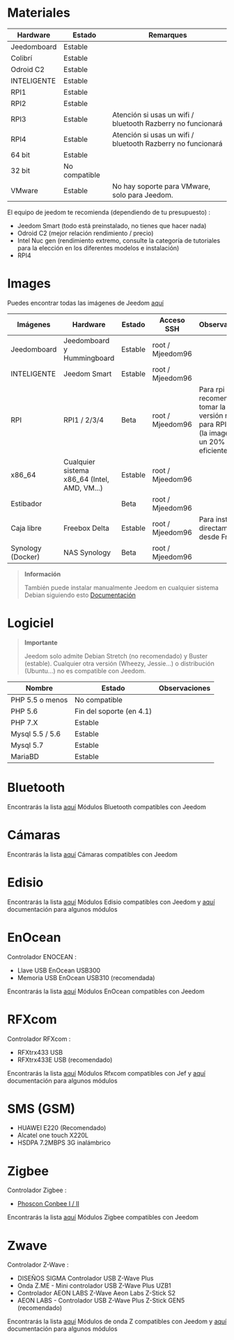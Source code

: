 # Materiales

Hardware | Estado | Remarques
--- | --- | ---
Jeedomboard             | Estable                  |
Colibrí            | Estable                  |
Odroid C2               | Estable                  |                          
INTELIGENTE                   | Estable                  |                          
RPI1                    | Estable                  |                          
RPI2                    | Estable                  |                          
RPI3                    | Estable                  | Atención si usas un wifi / bluetooth Razberry no funcionará
RPI4                    | Estable                  | Atención si usas un wifi / bluetooth Razberry no funcionará
64 bit                 | Estable                  |                          
32 bit                 | No compatible            |                          
VMware                  | Estable                  | No hay soporte para VMware, solo para Jeedom.

El equipo de jeedom te recomienda (dependiendo de tu presupuesto) :

- Jeedom Smart (todo está preinstalado, no tienes que hacer nada)
- Odroid C2 (mejor relación rendimiento / precio)
- Intel Nuc gen (rendimiento extremo, consulte la categoría de tutoriales para la elección en los diferentes modelos e instalación)
- RPI4

#  Images

Puedes encontrar todas las imágenes de Jeedom [aquí](https://images.jeedom.com/)

| Imágenes         | Hardware       | Estado           | Acceso SSH      | Observaciones      | Documentación      |
|----------------|----------------|----------------|----------------|----------------|---------------------|
| Jeedomboard    | Jeedomboard y Hummingboard | Estable         | root / Mjeedom96 |                | [Jeedomboard](https://doc.jeedom.com/es_ES/installation/mini) |
| INTELIGENTE          | Jeedom Smart   | Estable           | root / Mjeedom96 |                | [INTELIGENTE](https://doc.jeedom.com/es_ES/installation/smart) |
| RPI            | RPI1 / 2/3/4     | Beta           | root / Mjeedom96 |  Para rpi es recomendable tomar la versión rpi-64 para RPI 2/3/4 (la imagen es un 20% más eficiente)              | [RPI](https://doc.jeedom.com/es_ES/installation/rpi) |
| x86_64         | Cualquier sistema x86_64 (Intel, AMD, VM...)               | Estable           | root / Mjeedom96 |                | [x86_64](https://doc.jeedom.com/es_ES/installation/vm) |
| Estibador         |                | Beta           | root / Mjeedom96 |                | [Estibador](https://doc.jeedom.com/es_ES/installation/docker) |
| Caja libre        | Freebox Delta  | Estable         | root / Mjeedom96 | Para instalar directamente desde Freebox               | [Caja libre](https://doc.jeedom.com/es_ES/installation/freeboxdelta) |
| Synology (Docker)| NAS Synology | Beta          | root / Mjeedom96  |                | [Synology](https://doc.jeedom.com/es_ES/installation/synology) |

> **Información**
>
> También puede instalar manualmente Jeedom en cualquier sistema Debian siguiendo esto [Documentación](https://doc.jeedom.com/es_ES/installation/cli)

#  Logiciel

> **Importante**
>
> Jeedom solo admite Debian Stretch (no recomendado) y Buster (estable). Cualquier otra versión (Wheezy, Jessie…) o distribución (Ubuntu…) no es compatible con Jeedom.

| Nombre                     | Estado                    | Observaciones                |
|-------------------------|-------------------------|--------------------------|
| PHP 5.5 o menos        | No compatible            |                          |
| PHP 5.6                 | Fin del soporte (en 4.1) |                          |
| PHP 7.X                 | Estable                  |                          |
| Mysql 5.5 / 5.6           | Estable                  |                          |
| Mysql 5.7               | Estable                  |                          |
| MariaBD                 | Estable                  |                          |


# Bluetooth

Encontrarás la lista [aquí](https://doc.jeedom.com/es_ES/blea/equipement.compatible) Módulos Bluetooth compatibles con Jeedom

# Cámaras

Encontrarás la lista [aquí](https://doc.jeedom.com/es_ES/camera/equipement.compatible) Cámaras compatibles con Jeedom

# Edisio

Encontrarás la lista [aquí](https://doc.jeedom.com/es_ES/edisio/equipement.compatible) Módulos Edisio compatibles con Jeedom y [aquí](https://doc.jeedom.com/es_ES/edisio/) documentación para algunos módulos

# EnOcean

Controlador ENOCEAN :

-   Llave USB EnOcean USB300
-   Memoria USB EnOcean USB310 (recomendada)

Encontrarás la lista [aquí](https://doc.jeedom.com/es_ES/enocean/equipement.compatible) Módulos EnOcean compatibles con Jeedom

# RFXcom

Controlador RFXcom :

-   RFXtrx433 USB
-   RFXtrx433E USB (recomendado)

Encontrarás la lista [aquí](https://doc.jeedom.com/es_ES/rfxcom/equipement.compatible) Módulos Rfxcom compatibles con Jef y [aquí](https://doc.jeedom.com/es_ES/rfxcom/) documentación para algunos módulos

# SMS (GSM)

-   HUAWEI E220 (Recomendado)
-   Alcatel one touch X220L
-   HSDPA 7.2MBPS 3G inalámbrico

# Zigbee

Controlador Zigbee :

- [Phoscon Conbee I / II](http://bit.ly/2n4VyWc)

Encontrarás la lista [aquí](https://phoscon.de/en/conbee/compatible) Módulos Zigbee compatibles con Jeedom

# Zwave

Controlador Z-Wave :

-   DISEÑOS SIGMA Controlador USB Z-Wave Plus
-   Onda Z.ME - Mini controlador USB Z-Wave Plus UZB1
-   Controlador AEON LABS Z-Wave Aeon Labs Z-Stick S2
-   AEON LABS - Controlador USB Z-Wave Plus Z-Stick GEN5 (recomendado)

Encontrarás la lista [aquí](https://doc.jeedom.com/es_ES/zwave/equipement.compatible) Módulos de onda Z compatibles con Jeedom y [aquí](https://doc.jeedom.com/es_ES/zwave/) documentación para algunos módulos
